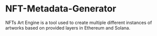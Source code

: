 # NFT-Metadata-Generator
NFTs Art Engine is a tool used to create multiple different instances of artworks based on provided layers in Ethereum and Solana.
